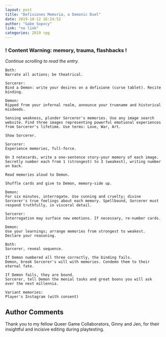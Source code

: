 ```yaml
---
layout: post
title: "Defixiones Memoria, a Demonic Duel"
date: 2019-10-12 16:24:52
author: "Gabe Sopocy"
link: "no link"
categories: 2019 rpg
---
```

<div id="warning"><div id="content"><h3><strong>! Content Warning: memory, trauma, flashbacks  !</strong></h3><i>Continue scrolling to read the entry.</i></div></div>
 
```
Both:
Narrate all actions; be theatrical.  
 
Sorcerer:
Bind a Demon: write your desires on a defixione (curse tablet). Recite binding. 
 
Demon:
Ripped from your infernal realm, announce your truename and historical misdeeds.
 
Sensing weakness, plunder Sorcerer's memories. Use any image search website. Find three images representing powerful emotional experiences from Sorcerer's lifetime. Use terms: Love, War, Art.
 
Show Sorcerer. 
 
Sorcerer:
Experience memories, full-force.
 
On 3 notecards, write a one-sentence story-your memory of each image. Secretly number each from 1 (strongest) to 3 (weakest), writing number on back. 

Read memories aloud to Demon. 

Shuffle cards and give to Demon, memory-side up.
 
Demon:
For six minutes, interrogate. Use cunning and cruelty; divine Sorcerer's true feelings about each memory. Spellbound, Sorcerer must respond truthfully, in visceral detail.
 
Sorcerer:
Interrogation may surface new emotions. If necessary, re-number cards.
 
Demon:
Use your learnings; arrange memories from strongest to weakest. Declare your reasoning.
 
Both:
Sorcerer, reveal sequence.
 
If Demon numbered all three correctly, the binding fails.
Demon, break Sorcerer's will with memories. Condemn them to their eternal fate.
 
If Demon fails, they are bound.
Sorcerer, tell Demon the menial tasks and great boons you will ask over the next millennia.
 
Variant memories:
Player's Instagram (with consent) 
```
## Author Comments
Thank you to my fellow Queer Game Collaborators, Ginny and Jen, for their insightful and incisive editing during playtesting. 
